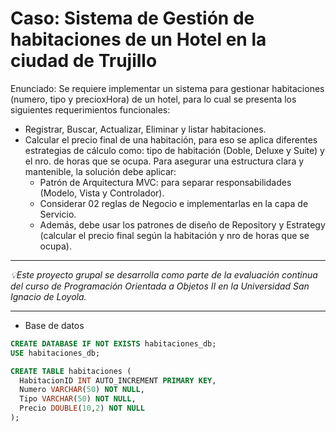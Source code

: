 # Caso: Sistema de Gestión de habitaciones de un Hotel en la ciudad de Trujillo

Enunciado:
Se requiere implementar un sistema para gestionar habitaciones (numero, tipo y precioxHora) de un hotel, para lo cual se presenta los siguientes requerimientos funcionales:

- Registrar, Buscar, Actualizar, Eliminar y listar habitaciones.
- Calcular el precio final de una habitación, para eso se aplica diferentes estrategias de cálculo
como: tipo de habitación (Doble, Deluxe y Suite) y el nro. de horas que se ocupa.
Para asegurar una estructura clara y mantenible, la solución debe aplicar:
    - Patrón de Arquitectura MVC: para separar responsabilidades (Modelo, Vista y Controlador).
    - Considerar 02 reglas de Negocio e implementarlas en la capa de Servicio.
    - Además, debe usar los patrones de diseño de Repository y Estrategy (calcular el precio final según la habitación y nro de horas que se ocupa).

-----------------------------------------------------

 _💡Este proyecto grupal se desarrolla como parte de la evaluación continua del curso de Programación Orientada a Objetos II en la Universidad San Ignacio de Loyola._

-----------------------------------------------------

* Base de datos

```sql
CREATE DATABASE IF NOT EXISTS habitaciones_db;
USE habitaciones_db;

CREATE TABLE habitaciones (
  HabitacionID INT AUTO_INCREMENT PRIMARY KEY,
  Numero VARCHAR(50) NOT NULL,
  Tipo VARCHAR(50) NOT NULL,
  Precio DOUBLE(10,2) NOT NULL
);
```


